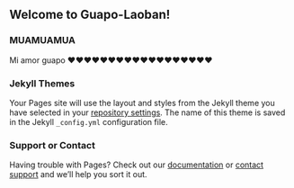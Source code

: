 ## Welcome to Guapo-Laoban!

### MUAMUAMUA

Mi amor guapo :heart::heart::heart::heart::heart::heart::heart::heart::heart::heart::heart::heart::heart::heart::heart::heart::heart::heart:



### Jekyll Themes

Your Pages site will use the layout and styles from the Jekyll theme you have selected in your [repository settings](https://github.com/liangyu20/guapo-laoban.github.io/settings/pages). The name of this theme is saved in the Jekyll `_config.yml` configuration file.

### Support or Contact

Having trouble with Pages? Check out our [documentation](https://docs.github.com/categories/github-pages-basics/) or [contact support](https://support.github.com/contact) and we’ll help you sort it out.
